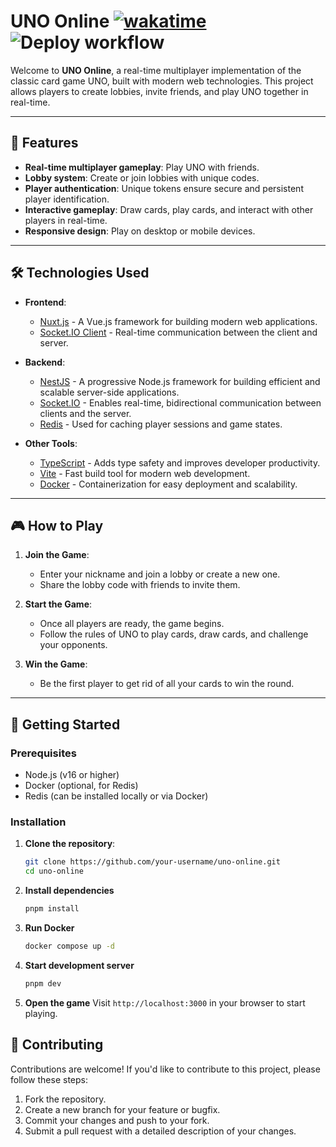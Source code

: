 # UNO Online [![wakatime](https://wakatime.com/badge/user/053506b8-2534-4978-816c-49eb1cab4ac9/project/8b684335-2214-4dc1-91f6-d27d1381299b.svg)](https://wakatime.com/badge/user/053506b8-2534-4978-816c-49eb1cab4ac9/project/8b684335-2214-4dc1-91f6-d27d1381299b) ![Deploy workflow](https://github.com/403hpns/uno-online/actions/workflows/deploy.yml/badge.svg)

Welcome to **UNO Online**, a real-time multiplayer implementation of the classic card game UNO, built with modern web technologies. This project allows players to create lobbies, invite friends, and play UNO together in real-time.


---

## 🚀 Features

- **Real-time multiplayer gameplay**: Play UNO with friends.
- **Lobby system**: Create or join lobbies with unique codes.
- **Player authentication**: Unique tokens ensure secure and persistent player identification.
- **Interactive gameplay**: Draw cards, play cards, and interact with other players in real-time.
- **Responsive design**: Play on desktop or mobile devices.

---

## 🛠️ Technologies Used

- **Frontend**: 
  - [Nuxt.js](https://nuxtjs.org/) - A Vue.js framework for building modern web applications.
  - [Socket.IO Client](https://socket.io/) - Real-time communication between the client and server.
  
- **Backend**:
  - [NestJS](https://nestjs.com/) - A progressive Node.js framework for building efficient and scalable server-side applications.
  - [Socket.IO](https://socket.io/) - Enables real-time, bidirectional communication between clients and the server.
  - [Redis](https://redis.io/) - Used for caching player sessions and game states.

- **Other Tools**:
  - [TypeScript](https://www.typescriptlang.org/) - Adds type safety and improves developer productivity.
  - [Vite](https://vitejs.dev/) - Fast build tool for modern web development.
  - [Docker](https://www.docker.com/) - Containerization for easy deployment and scalability.

---

## 🎮 How to Play

1. **Join the Game**:
   - Enter your nickname and join a lobby or create a new one.
   - Share the lobby code with friends to invite them.

2. **Start the Game**:
   - Once all players are ready, the game begins.
   - Follow the rules of UNO to play cards, draw cards, and challenge your opponents.

3. **Win the Game**:
   - Be the first player to get rid of all your cards to win the round.

---

## 🚀 Getting Started

### Prerequisites

- Node.js (v16 or higher)
- Docker (optional, for Redis)
- Redis (can be installed locally or via Docker)

### Installation

1. **Clone the repository**:
   ```bash
   git clone https://github.com/your-username/uno-online.git
   cd uno-online
2. **Install dependencies**
   ```bash
   pnpm install
   ```
3. **Run Docker**
   ```bash
   docker compose up -d
   ```
4. **Start development server**
   ```bash
   pnpm dev
   ```
5. **Open the game**
   Visit `http://localhost:3000` in your browser to start playing.

## 🤝 Contributing

Contributions are welcome! If you'd like to contribute to this project, please follow these steps:

1. Fork the repository.
2. Create a new branch for your feature or bugfix.
3. Commit your changes and push to your fork.
4. Submit a pull request with a detailed description of your changes.

      

